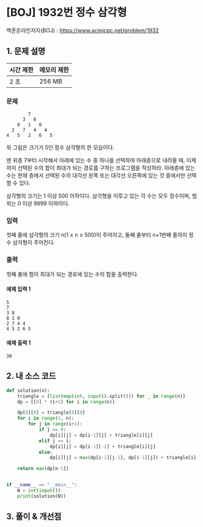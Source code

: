 # [BOJ] 1932번 정수 삼각형

백준온라인저지(BOJ) :  https://www.acmicpc.net/problem/1932



## 1. 문제 설명

| 시간 제한 | 메모리 제한 | 
| :-------- | :---------- |
| 2 초      | 256 MB      | 

### 문제

            7
          3   8
        8   1   0
      2   7   4   4
    4   5   2   6   5

위 그림은 크기가 5인 정수 삼각형의 한 모습이다.

맨 위층 7부터 시작해서 아래에 있는 수 중 하나를 선택하여 아래층으로 내려올 때, 이제까지 선택된 수의 합이 최대가 되는 경로를 구하는 프로그램을 작성하라. 아래층에 있는 수는 현재 층에서 선택된 수의 대각선 왼쪽 또는 대각선 오른쪽에 있는 것 중에서만 선택할 수 있다.

삼각형의 크기는 1 이상 500 이하이다. 삼각형을 이루고 있는 각 수는 모두 정수이며, 범위는 0 이상 9999 이하이다.

### 입력

첫째 줄에 삼각형의 크기 n(1 ≤ n ≤ 500)이 주어지고, 둘째 줄부터 n+1번째 줄까지 정수 삼각형이 주어진다.

### 출력

첫째 줄에 합이 최대가 되는 경로에 있는 수의 합을 출력한다.

#### 예제 입력 1

```
5
7
3 8
8 1 0
2 7 4 4
4 5 2 6 5
```

#### 예제 출력 1

```
30
```


## 2. 내 소스 코드

```python
def solution(n):
    triangle = [list(map(int, input().split())) for _ in range(n)]
    dp = [[0] * (i+1) for i in range(n)]

    dp[0][0] = triangle[0][0]
    for i in range(1, n):
        for j in range(i+1):
            if j == 0:
                dp[i][j] = dp[i-1][j] + triangle[i][j]
            elif j == i:
                dp[i][j] = dp[i-1][-1] + triangle[i][j]
            else:
                dp[i][j] = max(dp[i-1][j-1], dp[i-1][j]) + triangle[i][j]

    return max(dp[n-1])


if __name__ == "__main__":
    N = int(input())
    print(solution(N))
```



## 3. 풀이 & 개선점
